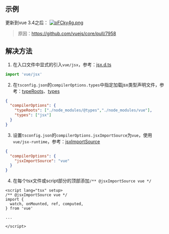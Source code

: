 ## 示例

更新到vue 3.4之后：
[![pFCky4g.png](https://s11.ax1x.com/2024/01/11/pFCky4g.png)](https://imgse.com/i/pFCky4g)

> 原因：https://github.com/vuejs/core/pull/7958


## 解决方法

1. 在入口文件中显式的引入`vue/jsx`，参考：[jsx.d.ts](https://github.com/vuejs/core/blob/main/packages/vue/jsx.d.ts)
```javascript
import 'vue/jsx'
```

2. 在`tsconfig.json`的`compilerOptions.types`中指定加载jsx类型声明文件，参考：[typeRoots](https://www.typescriptlang.org/tsconfig/#typeRoots)、[types](https://www.typescriptlang.org/tsconfig/#types)
```json
{
  "compilerOptions": {
    "typeRoots": ["./node_modules/@types","./node_modules/vue"],
    "types": ["jsx"]
  }
}
```

3. 设置`tsconfig.json`的`compilerOptions.jsxImportSource`为`vue`，使用`vue/jsx-runtime`，参考：[jsxImportSource](https://www.typescriptlang.org/tsconfig/#jsxImportSource)
```json
{
  "compilerOptions": {
    "jsxImportSource": "vue"
  }
}
```

4. 在每个tsx文件或script部分的顶部添加`/** @jsxImportSource vue */`
```vue
<script lang="tsx" setup>
/** @jsxImportSource vue */
import {
  watch, onMounted, ref, computed,
} from 'vue'

...

</script>
```

